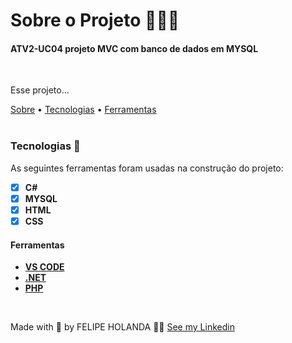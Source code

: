 # Sobre o Projeto 👨🏻‍💻

<h4>ATV2-UC04 projeto MVC com banco de dados em MYSQL</h4>

<br>

<p aling="center">Esse projeto...</p>
<a href="#Sobre o Projeto">Sobre</a> •
<a href="#Tecnologias">Tecnologias</a> •
<a href="#Ferramentas">Ferramentas</a>

<br>
<br>

  ### Tecnologias 🚀

  As seguintes ferramentas foram usadas na construção do projeto:

  - [x] **C#**
  - [x] **MYSQL**
  - [x] **HTML**
  - [x] **CSS**

  #### Ferramentas

  - [**VS CODE**](https://code.visualstudio.com/)
  - [**.NET**](https://dotnet.microsoft.com/download)
  - [**PHP**](https://localrost)

<br>


  Made with 💜 by FELIPE HOLANDA 👋🏻 [See my Linkedin](https://www.linkedin.com/in/felipe-holanda-de-freitas-3a91281a2/)
